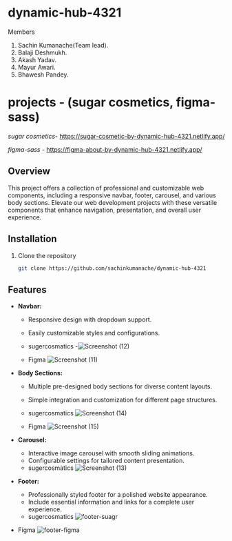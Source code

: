 # dynamic-hub-4321
Members 
1. Sachin Kumanache(Team lead).
2. Balaji Deshmukh.
3. Akash Yadav.
4. Mayur Awari.
5. Bhawesh Pandey.

# projects - (sugar cosmetics, figma-sass)
*sugar cosmetics*- https://sugar-cosmetic-by-dynamic-hub-4321.netlify.app/

*figma-sass* - https://figma-about-by-dynamic-hub-4321.netlify.app/
## Overview
This project offers a collection of professional and customizable web components, including a responsive navbar, footer, carousel, and various body sections. Elevate our web development projects with these versatile components that enhance navigation, presentation, and overall user experience.

## Installation
1. Clone the repository
   ```bash
   git clone https://github.com/sachinkumanache/dynamic-hub-4321
   
## Features
- **Navbar:**
  - Responsive design with dropdown support.
  - Easily customizable styles and configurations.
  - sugercosmatics
  -![Screenshot (12)](https://github.com/sachinkumanache/dynamic-hub-4321/assets/77038792/002ab612-7e81-48cf-bdc2-cb9e770d2b40)

  - Figma
  ![Screenshot (11)](https://github.com/sachinkumanache/dynamic-hub-4321/assets/77038792/84054f71-fccd-4828-a427-e20d054350d0)

- **Body Sections:**
  - Multiple pre-designed body sections for diverse content layouts.
  - Simple integration and customization for different page structures.
  - sugercosmatics
    ![Screenshot (14)](https://github.com/sachinkumanache/dynamic-hub-4321/assets/77038792/42588b6e-a660-4b16-93fa-7727148c64c7)

  - Figma
  ![Screenshot (15)](https://github.com/sachinkumanache/dynamic-hub-4321/assets/77038792/e4efe65b-4776-4e62-a09d-271a33aa4a6f)

- **Carousel:**
  - Interactive image carousel with smooth sliding animations.
  - Configurable settings for tailored content presentation.
  - sugercosmatics
  ![Screenshot (13)](https://github.com/sachinkumanache/dynamic-hub-4321/assets/77038792/64591af7-e03e-4733-a297-a55fdea44a70)


- **Footer:**
  - Professionally styled footer for a polished website appearance.
  - Include essential information and links for a complete user experience.
  - sugercosmatics
   ![footer-suagr](https://github.com/sachinkumanache/dynamic-hub-4321/assets/77038792/75a198c2-0bdc-4087-b7ab-7eadc2655f18)
 - Figma
   ![footer-figma](https://github.com/sachinkumanache/dynamic-hub-4321/assets/77038792/c618a379-c10b-4a46-bcc5-72052b0e6f4d)




